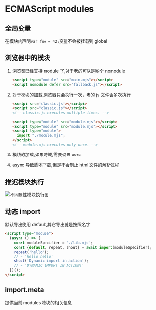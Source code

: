 # ECMAScript modules

## 全局变量

在模块内声明`var foo = 42;`变量不会被挂载到 global

## 浏览器中的模块

1. 浏览器已经支持 module 了,对于老的可以是哟个 nomodule

   ```html
   <script type="module" src="main.mjs"></script>
   <script nomodule defer src="fallback.js"></script>
   ```

2. 对于模块的加载,浏览器只会执行一次，老的 js 文件会多次执行

   ```html
   <script src="classic.js"></script>
   <script src="classic.js"></script>
   <!-- classic.js executes multiple times. -->

   <script type="module" src="module.mjs"></script>
   <script type="module" src="module.mjs"></script>
   <script type="module">
     import "./module.mjs";
   </script>
   <!-- module.mjs executes only once. -->
   ```

3. 模块的加载,如果跨域,需要设置 cors
4. async 导致脚本下载,但是不会制止 html 文件的解析过程

## 推迟模块执行

![不同属性模块执行图](https://v8.dev/_img/modules/async-defer.svg)

## 动态 import

默认导出使用 default,其它导出就是按照名字

```html
<script type="module">
  (async () => {
    const moduleSpecifier = './lib.mjs';
    const {default, repeat, shout} = await import(moduleSpecifier);
    repeat('hello');
    // → 'hello hello'
    shout('Dynamic import in action');
    // → 'DYNAMIC IMPORT IN ACTION!'
  })();
</script>
```

## import.meta

提供当前 modules 模块的相关信息
